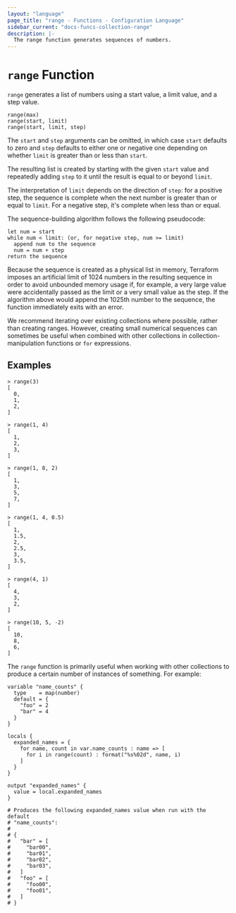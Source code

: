 ```yaml
---
layout: "language"
page_title: "range - Functions - Configuration Language"
sidebar_current: "docs-funcs-collection-range"
description: |-
  The range function generates sequences of numbers.
---
```


# `range` Function

`range` generates a list of numbers using a start value, a limit value,
and a step value.

```hcl
range(max)
range(start, limit)
range(start, limit, step)
```

The `start` and `step` arguments can be omitted, in which case `start` defaults
to zero and `step` defaults to either one or negative one depending on whether
`limit` is greater than or less than `start`.

The resulting list is created by starting with the given `start` value and
repeatedly adding `step` to it until the result is equal to or beyond `limit`.

The interpretation of `limit` depends on the direction of `step`: for a positive
step, the sequence is complete when the next number is greater than or equal
to `limit`. For a negative step, it's complete when less than or equal.

The sequence-building algorithm follows the following pseudocode:

```
let num = start
while num < limit: (or, for negative step, num >= limit)
  append num to the sequence
  num = num + step
return the sequence
```

Because the sequence is created as a physical list in memory, Terraform imposes
an artificial limit of 1024 numbers in the resulting sequence in order to avoid
unbounded memory usage if, for example, a very large value were accidentally
passed as the limit or a very small value as the step. If the algorithm above
would append the 1025th number to the sequence, the function immediately exits
with an error.

We recommend iterating over existing collections where possible, rather than
creating ranges. However, creating small numerical sequences can sometimes
be useful when combined with other collections in collection-manipulation
functions or `for` expressions.

## Examples

```
> range(3)
[
  0,
  1,
  2,
]

> range(1, 4)
[
  1,
  2,
  3,
]

> range(1, 8, 2)
[
  1,
  3,
  5,
  7,
]

> range(1, 4, 0.5)
[
  1,
  1.5,
  2,
  2.5,
  3,
  3.5,
]

> range(4, 1)
[
  4,
  3,
  2,
]

> range(10, 5, -2)
[
  10,
  8,
  6,
]
```

The `range` function is primarily useful when working with other collections
to produce a certain number of instances of something. For example:

```hcl
variable "name_counts" {
  type    = map(number)
  default = {
    "foo" = 2
    "bar" = 4
  }
}

locals {
  expanded_names = {
    for name, count in var.name_counts : name => [
      for i in range(count) : format("%s%02d", name, i)
    ]
  }
}

output "expanded_names" {
  value = local.expanded_names
}

# Produces the following expanded_names value when run with the default
# "name_counts":
#
# {
#   "bar" = [
#     "bar00",
#     "bar01",
#     "bar02",
#     "bar03",
#   ]
#   "foo" = [
#     "foo00",
#     "foo01",
#   ]
# }
```
